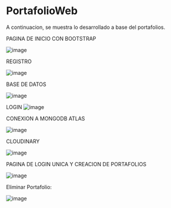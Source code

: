 # PortafolioWeb

A continuacion, se muestra lo desarrollado a base del portafolios.

PAGINA DE INICIO CON BOOTSTRAP

![image](https://github.com/ErickVillarroel1722/PortafolioWeb/assets/117743333/f1a7724e-6bb7-4b7e-a49f-1d17ed23e4ca)


REGISTRO

![image](https://github.com/ErickVillarroel1722/PortafolioWeb/assets/117743333/76ad059d-62c8-44c2-89fb-7806d25072ed)

BASE DE DATOS

![image](https://github.com/ErickVillarroel1722/PortafolioWeb/assets/117743333/8f1d4c1c-6359-4702-bf63-f06d419d438e)


LOGIN 
![image](https://github.com/ErickVillarroel1722/PortafolioWeb/assets/117743333/1cec8524-84cc-4f26-b55f-208d1c45fe40)


CONEXION A MONGODB ATLAS

![image](https://github.com/ErickVillarroel1722/PortafolioWeb/assets/117743333/6a704f0c-f9ad-4099-9c48-1315e6b4a424)

CLOUDINARY

![image](https://github.com/ErickVillarroel1722/PortafolioWeb/assets/117743333/c6d78006-7b7b-4a2c-9dfc-b19bf7ad58a3)


PAGINA DE LOGIN UNICA Y CREACION DE PORTAFOLIOS

![image](https://github.com/ErickVillarroel1722/PortafolioWeb/assets/117743333/67f32b2d-a8d5-4f18-94bb-0f2cc8d55bed)

Eliminar Portafolio:

![image](https://github.com/ErickVillarroel1722/PortafolioWeb/assets/117743333/fe2157dd-074e-4b7d-8488-71604d99b20e)





